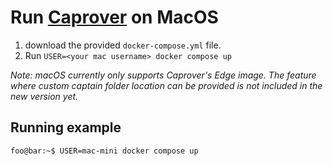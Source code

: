 # Run [Caprover](https://caprover.com) on MacOS

1. download the provided `docker-compose.yml` file.
2. Run `USER=<your mac username> docker compose up`

_Note: macOS currently only supports Caprover's Edge image. The feature where custom captain folder location can be provided is not included in the new version yet._

## Running example

```console
foo@bar:~$ USER=mac-mini docker compose up
```
